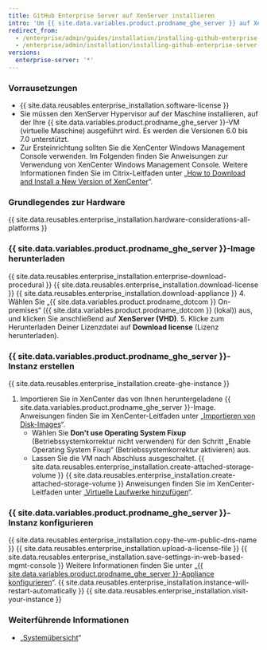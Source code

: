```yaml
---
title: GitHub Enterprise Server auf XenServer installieren
intro: 'Um {{ site.data.variables.product.prodname_ghe_server }} auf XenServer zu installieren, müssen Sie das {{ site.data.variables.product.prodname_ghe_server }}-Disk-Image auf einem XenServer-Host bereitstellen.'
redirect_from:
  - /enterprise/admin/guides/installation/installing-github-enterprise-on-xenserver/
  - /enterprise/admin/installation/installing-github-enterprise-server-on-xenserver
versions:
  enterprise-server: '*'
---
```


### Vorrausetzungen

- {{ site.data.reusables.enterprise_installation.software-license }}
- Sie müssen den XenServer Hypervisor auf der Maschine installieren, auf der Ihre {{ site.data.variables.product.prodname_ghe_server }}-VM (virtuelle Maschine) ausgeführt wird. Es werden die Versionen 6.0 bis 7.0 unterstützt.
- Zur Ersteinrichtung sollten Sie die XenCenter Windows Management Console verwenden. Im Folgenden finden Sie Anweisungen zur Verwendung von XenCenter Windows Management Console. Weitere Informationen finden Sie im Citrix-Leitfaden unter „[How to Download and Install a New Version of XenCenter](https://support.citrix.com/article/CTX118531)“.

### Grundlegendes zur Hardware

{{ site.data.reusables.enterprise_installation.hardware-considerations-all-platforms }}

### {{ site.data.variables.product.prodname_ghe_server }}-Image herunterladen

{{ site.data.reusables.enterprise_installation.enterprise-download-procedural }}
{{ site.data.reusables.enterprise_installation.download-license }}
{{ site.data.reusables.enterprise_installation.download-appliance }}
4. Wählen Sie „{{ site.data.variables.product.prodname_dotcom }} On-premises“ ({{ site.data.variables.product.prodname_dotcom }} (lokal)) aus, und klicken Sie anschließend auf **XenServer (VHD)**.
5. Klicke zum Herunterladen Deiner Lizenzdatei auf **Download license** (Lizenz herunterladen).

### {{ site.data.variables.product.prodname_ghe_server }}-Instanz erstellen

{{ site.data.reusables.enterprise_installation.create-ghe-instance }}

1. Importieren Sie in XenCenter das von Ihnen heruntergeladene {{ site.data.variables.product.prodname_ghe_server }}-Image. Anweisungen finden Sie im XenCenter-Leitfaden unter „[Importieren von Disk-Images](https://docs.citrix.com/de-de/xencenter/current-release/vms-importdiskimage.html)“.
    - Wählen Sie **Don't use Operating System Fixup** (Betriebssystemkorrektur nicht verwenden) für den Schritt „Enable Operating System Fixup“ (Betriebssystemkorrektur aktivieren) aus.
    - Lassen Sie die VM nach Abschluss ausgeschaltet.
{{ site.data.reusables.enterprise_installation.create-attached-storage-volume }} {{ site.data.reusables.enterprise_installation.create-attached-storage-volume }} Anweisungen finden Sie im XenCenter-Leitfaden unter „[Virtuelle Laufwerke hinzufügen](https://docs.citrix.com/en-us/xencenter/current-release/vms-storage-addnewdisk.html)“.

### {{ site.data.variables.product.prodname_ghe_server }}-Instanz konfigurieren

{{ site.data.reusables.enterprise_installation.copy-the-vm-public-dns-name }}
{{ site.data.reusables.enterprise_installation.upload-a-license-file }}
{{ site.data.reusables.enterprise_installation.save-settings-in-web-based-mgmt-console }} Weitere Informationen finden Sie unter „[{{ site.data.variables.product.prodname_ghe_server }}-Appliance konfigurieren](/enterprise/admin/guides/installation/configuring-the-github-enterprise-server-appliance)“.
{{ site.data.reusables.enterprise_installation.instance-will-restart-automatically }}
{{ site.data.reusables.enterprise_installation.visit-your-instance }}

### Weiterführende Informationen

 - „[Systemübersicht](/enterprise/admin/guides/installation/system-overview)“
